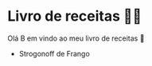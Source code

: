 # Livro de receitas :man_cook:

Olá B em vindo ao meu livro de receitas :wave:

- Strogonoff de Frango
